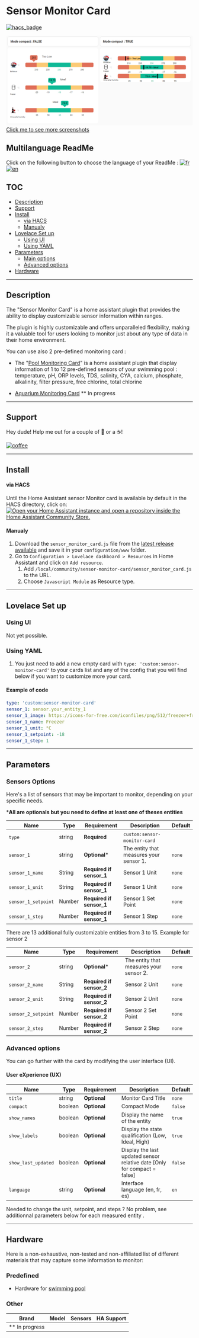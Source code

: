 
# Sensor Monitor Card

[![hacs_badge](https://img.shields.io/badge/HACS-Custom-41BDF5.svg?style=for-the-badge)](https://github.com/hacs/integration)

![all](example/hero.png)
[Click me to see more screenshots](example/screenshots.md)

## Multilanguage ReadMe

Click on the following button to choose the language of your ReadMe : [![fr](https://img.shields.io/badge/lang-fr-green.svg)](/README-fr.md) [![en](https://img.shields.io/badge/lang-en-red.svg)](/README.md)

## TOC <!-- omit in toc -->

- [Description](#description)
- [Support](#support)
- [Install](#install)
  - [via HACS](#via-hacs)
  - [Manualy](#manualy)
- [Lovelace Set up](#lovelace-set-up)
  - [Using UI](#using-ui)
  - [Using YAML](#using-yaml)
- [Parameters](#parameters)  
  - [Main options](#main-options)
  - [Advanced options](#advanced-options)
- [Hardware](#hardware)

---

## Description

The "Sensor Monitor Card" is a home assistant plugin that provides the ability to display customizable sensor information within ranges. 

The plugin is highly customizable and offers unparalleled flexibility, making it a valuable tool for users looking to monitor just about any type of data in their home environment.

You can use also 2 pre-defined monitoring card :

- The "[Pool Monitoring Card](https://github.com/wilsto/pool-monitor-card)" is a home assistant plugin that display information of 1 to 12 pre-defined sensors of your swimming pool : temperature, pH, ORP levels, TDS, salinity, CYA, calcium, phosphate, alkalinity, filter pressure, free chlorine, total chlorine

- [Aquarium Monitoring Card]() ** In progress

---

## Support

Hey dude! Help me out for a couple of :beers: or a :coffee:!

[![coffee](https://www.buymeacoffee.com/assets/img/custom_images/black_img.png)](https://bmc.link/wilsto)

---

## Install


#### via HACS

Until the Home Assistant sensor Monitor card is available by default in the HACS directory, click on:
[![Open your Home Assistant instance and open a repository inside the Home Assistant Community Store.](https://my.home-assistant.io/badges/hacs_repository.svg)](https://my.home-assistant.io/redirect/hacs_repository/?owner=wilsto&repository=sensor-monitor-card&category=plugin)

#### Manualy

1. Download the `sensor_monitor_card.js` file from the [latest release available](https://github.com/wilsto/sensor-monitor-card/releases) and save it in your `configuration/www` folder.
1. Go to `Configuration > Lovelace dashboard > Resources` in Home Assistant and click on `Add resource`.
    1. Add `/local/community/sensor-monitor-card/sensor_monitor_card.js` to the URL.
    1. Choose `Javascript Module` as Resource type.

---

## Lovelace Set up


### Using UI

Not yet possible.

### Using YAML

1. You just need to add a new empty card with `type: 'custom:sensor-monitor-card'` to your cards list and any of the config that you will find below if you want to customize more your card.

#### Example of code

```yaml
type: 'custom:sensor-monitor-card'
sensor_1: sensor.your_entity_1
sensor_1_image: https://icons-for-free.com/iconfiles/png/512/freezer+fridge+kitchen+refrigerator+icon-1320183719511250085.png
sensor_1_name: Freezer
sensor_1_unit: °C
sensor_1_setpoint: -18
sensor_1_step: 1
```

---

## Parameters

### Sensors Options

  Here's a list of sensors that may be important to monitor, depending on your specific needs. 

  ***All are optionals but you need to define at least one of theses entities**
  
| Name | Type | Requirement | Description | Default |
| -------------- | ----------- | ------------ | ------------------------------------------------ | --------------------------------------------------------------------------------------------------------------------------------------------------------------------------------------------------------------------------------------------------------------------------------------------------------------------------------------------- |
| `type` | string | **Required** | `custom:sensor-monitor-card` ||
| `sensor_1` | string | **Optional*** | The entity that measures your sensor 1. |`none`|
| `sensor_1_name` | String | **Required if sensor_1** | Sensor 1 Unit  |`none`|
| `sensor_1_unit` | String | **Required if sensor_1** | Sensor 1 Unit  |`none`|
| `sensor_1_setpoint` | Number | **Required if sensor_1** | Sensor 1 Set Point |`none`|
| `sensor_1_step` | Number | **Required if sensor_1** | Sensor 1 Step |`none`|

There are 13 additional fully customizable entities from 3 to 15.
Example for sensor 2

| Name | Type | Requirement | Description | Default |
| -------------- | ----------- | ------------ | ------------------------------------------------ | --------------------------------------------------------------------------------------------------------------------------------------------------------------------------------------------------------------------------------------------------------------------------------------------------------------------------------------------- |
| `sensor_2` | string | **Optional*** | The entity that measures your sensor 2. |`none`|
| `sensor_2_name` | String | **Required if sensor_2** | Sensor 2 Unit  |`none`|
| `sensor_2_unit` | String | **Required if sensor_2** | Sensor 2 Unit  |`none`|
| `sensor_2_setpoint` | Number | **Required if sensor_2** | Sensor 2 Set Point |`none`|
| `sensor_2_step` | Number | **Required if sensor_2** | Sensor 2 Step |`none`|



### Advanced options

You can go further with the card by modifying the user interface (UI).

#### User eXperience (UX)

| Name | Type | Requirement | Description | Default |
| -------------- | ----------- | ------------ | ------------------------------------------------ | --------------------------------------------------------------------------------------------------------------------------------------------------------------------------------------------------------------------------------------------------------------------------------------------------------------------------------------------- |
| `title` | string | **Optional** | Monitor Card Title |`none`|
| `compact` | boolean | **Optional** | Compact Mode |`false`|
| `show_names` | boolean | **Optional** | Display the name of the entity  |`true`|
| `show_labels` | boolean | **Optional** | Display the state qualification (Low, Ideal, High)  |`true`|
| `show_last_updated` | boolean | **Optional** | Display the last updated sensor relative date [Only for compact = false]  |`false`|
| `language` | string | **Optional** | Interface language (en, fr, es)  |`en`|

Needed to change the unit, setpoint, and steps ? No problem, see additionnal parameters below for each measured entity .



---

## Hardware

Here is a non-exhaustive, non-tested and non-affiliated list of different materials that may capture some information to monitor:

### Predefined

- Hardware for [swimming pool](https://github.com/wilsto/pool-monitor-card#hardware)

### Other 

| Brand | Model  | Sensors | HA Support |
| -------------- |  ------------ | ------------------------------------------------ | --------------------------------------------------------------------------------------------------------------------------------------------------------------------------------------------------------------------------------------------------------------------------------------------------------------------------------------------- |
| ** In progress |   |  |  |



